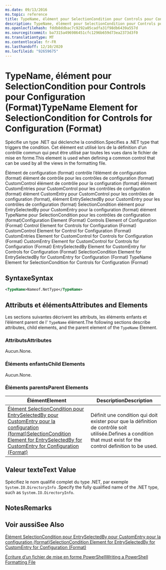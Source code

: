 ```yaml
---
ms.date: 09/13/2016
ms.topic: reference
title: TypeName, élément pour SelectionCondition pour Controls pour Configuration (Format)
description: TypeName, élément pour SelectionCondition pour Controls pour Configuration (Format)
ms.openlocfilehash: fddb8ddbac7c9292a05cadfa31f98db6439a557d
ms.sourcegitcommit: ba7315a496986451cfc1296b659d73ea2373d3f0
ms.translationtype: MT
ms.contentlocale: fr-FR
ms.lasthandoff: 12/10/2020
ms.locfileid: "92659675"
---
```

# <a name="typename-element-for-selectioncondition-for-controls-for-configuration-format"></a><span data-ttu-id="cfb6b-103">TypeName, élément pour SelectionCondition pour Controls pour Configuration (Format)</span><span class="sxs-lookup"><span data-stu-id="cfb6b-103">TypeName Element for SelectionCondition for Controls for Configuration (Format)</span></span>

<span data-ttu-id="cfb6b-104">Spécifie un type .NET qui déclenche la condition.</span><span class="sxs-lookup"><span data-stu-id="cfb6b-104">Specifies a .NET type that triggers the condition.</span></span> <span data-ttu-id="cfb6b-105">Cet élément est utilisé lors de la définition d’un contrôle commun qui peut être utilisé par toutes les vues dans le fichier de mise en forme.</span><span class="sxs-lookup"><span data-stu-id="cfb6b-105">This element is used when defining a common control that can be used by all the views in the formatting file.</span></span>

<span data-ttu-id="cfb6b-106">Élément de configuration (format) contrôle l’élément de configuration (format) élément de contrôle pour les contrôles de configuration (format) CustomControl élément de contrôle pour la configuration (format) élément CustomEntries pour CustomControl pour les contrôles de configuration (format) élément CustomEntry pour CustomControl pour les contrôles de configuration (format), élément EntrySelectedBy pour CustomEntry pour les contrôles de configuration (format) SelectionCondition élément pour EntrySelectedBy pour CustomEntry pour la configuration (format) élément TypeName pour SelectionCondition pour les contrôles de configuration (format)</span><span class="sxs-lookup"><span data-stu-id="cfb6b-106">Configuration Element (Format) Controls Element of Configuration (Format) Control Element for Controls for Configuration (Format) CustomControl Element for Control for Configuration (Format) CustomEntries Element for CustomControl for Controls for Configuration (Format) CustomEntry Element for CustomControl for Controls for Configuration (Format) EntrySelectedBy Element for CustomEntry for Controls for Configuration (Format) SelectionCondition Element for EntrySelectedBy for CustomEntry for Configuration (Format) TypeName Element for SelectionCondition for Controls for Configuration (Format)</span></span>

## <a name="syntax"></a><span data-ttu-id="cfb6b-107">Syntaxe</span><span class="sxs-lookup"><span data-stu-id="cfb6b-107">Syntax</span></span>

```xml
<TypeName>Nameof.NetType</TypeName>

```

## <a name="attributes-and-elements"></a><span data-ttu-id="cfb6b-108">Attributs et éléments</span><span class="sxs-lookup"><span data-stu-id="cfb6b-108">Attributes and Elements</span></span>

<span data-ttu-id="cfb6b-109">Les sections suivantes décrivent les attributs, les éléments enfants et l’élément parent de l' `TypeName` élément.</span><span class="sxs-lookup"><span data-stu-id="cfb6b-109">The following sections describe attributes, child elements, and the parent element of the `TypeName` Element.</span></span>

### <a name="attributes"></a><span data-ttu-id="cfb6b-110">Attributs</span><span class="sxs-lookup"><span data-stu-id="cfb6b-110">Attributes</span></span>

<span data-ttu-id="cfb6b-111">Aucun.</span><span class="sxs-lookup"><span data-stu-id="cfb6b-111">None.</span></span>

### <a name="child-elements"></a><span data-ttu-id="cfb6b-112">Éléments enfants</span><span class="sxs-lookup"><span data-stu-id="cfb6b-112">Child Elements</span></span>

<span data-ttu-id="cfb6b-113">Aucun.</span><span class="sxs-lookup"><span data-stu-id="cfb6b-113">None.</span></span>

### <a name="parent-elements"></a><span data-ttu-id="cfb6b-114">Éléments parents</span><span class="sxs-lookup"><span data-stu-id="cfb6b-114">Parent Elements</span></span>

|<span data-ttu-id="cfb6b-115">Élément</span><span class="sxs-lookup"><span data-stu-id="cfb6b-115">Element</span></span>|<span data-ttu-id="cfb6b-116">Description</span><span class="sxs-lookup"><span data-stu-id="cfb6b-116">Description</span></span>|
|-------------|-----------------|
|[<span data-ttu-id="cfb6b-117">Élément SelectionCondition pour EntrySelectedBy pour CustomEntry pour la configuration (format)</span><span class="sxs-lookup"><span data-stu-id="cfb6b-117">SelectionCondition Element for EntrySelectedBy for CustomEntry for Configuration (Format)</span></span>](./selectioncondition-element-for-entryselectedby-for-controls-for-configuration-format.md)|<span data-ttu-id="cfb6b-118">Définit une condition qui doit exister pour que la définition de contrôle soit utilisée.</span><span class="sxs-lookup"><span data-stu-id="cfb6b-118">Defines a condition that must exist for the control definition to be used.</span></span>|

## <a name="text-value"></a><span data-ttu-id="cfb6b-119">Valeur texte</span><span class="sxs-lookup"><span data-stu-id="cfb6b-119">Text Value</span></span>

<span data-ttu-id="cfb6b-120">Spécifiez le nom qualifié complet du type .NET, par exemple `System.IO.DirectoryInfo` .</span><span class="sxs-lookup"><span data-stu-id="cfb6b-120">Specify the fully qualified name of the .NET type, such as `System.IO.DirectoryInfo`.</span></span>

## <a name="remarks"></a><span data-ttu-id="cfb6b-121">Notes</span><span class="sxs-lookup"><span data-stu-id="cfb6b-121">Remarks</span></span>

## <a name="see-also"></a><span data-ttu-id="cfb6b-122">Voir aussi</span><span class="sxs-lookup"><span data-stu-id="cfb6b-122">See Also</span></span>

[<span data-ttu-id="cfb6b-123">Élément SelectionCondition pour EntrySelectedBy pour CustomEntry pour la configuration (format)</span><span class="sxs-lookup"><span data-stu-id="cfb6b-123">SelectionCondition Element for EntrySelectedBy for CustomEntry for Configuration (Format)</span></span>](./selectioncondition-element-for-entryselectedby-for-controls-for-configuration-format.md)

[<span data-ttu-id="cfb6b-124">Écriture d’un fichier de mise en forme PowerShell</span><span class="sxs-lookup"><span data-stu-id="cfb6b-124">Writing a PowerShell Formatting File</span></span>](./writing-a-powershell-formatting-file.md)
